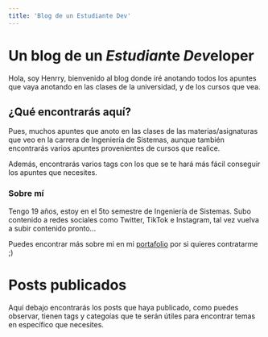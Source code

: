 ```yaml
---
title: 'Blog de un Estudiante Dev'
---
```


# Un blog de un *Estudian*te *Dev*eloper

Hola, soy Henrry, bienvenido al blog donde iré anotando todos los apuntes que vaya anotando en las clases de la universidad, y de los cursos que vea.

## ¿Qué encontrarás aquí?

Pues, muchos apuntes que anoto en las clases de las materias/asignaturas que veo en la carrera de Ingeniería de Sistemas, aunque también encontrarás varios apuntes provenientes de cursos que realice.

Además, encontrarás varios tags con los que se te hará más fácil conseguir los apuntes que necesites.

### Sobre mí

Tengo 19 años, estoy en el 5to semestre de Ingeniería de Sistemas. Subo contenido a redes sociales como Twitter, TikTok e Instagram, tal vez vuelva a subir contenido pronto...

Puedes encontrar más sobre mi en mi [portafolio](https://www.henrry.online) por si quieres contratarme ;)

# Posts publicados

Aquí debajo encontrarás los posts que haya publicado, como puedes observar, tienen tags y categoías que te serán útiles para encontrar temas en específico que necesites.
